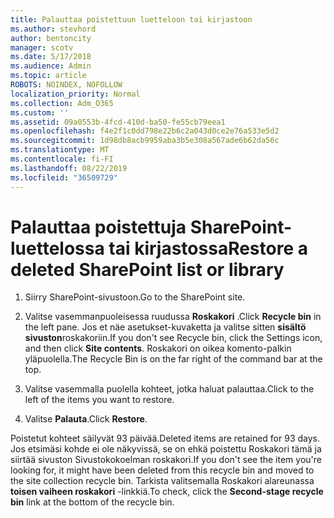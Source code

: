 ```yaml
---
title: Palauttaa poistettuun luetteloon tai kirjastoon
ms.author: stevhord
author: bentoncity
manager: scotv
ms.date: 5/17/2018
ms.audience: Admin
ms.topic: article
ROBOTS: NOINDEX, NOFOLLOW
localization_priority: Normal
ms.collection: Adm_O365
ms.custom: ''
ms.assetid: 09a0553b-4fcd-410d-ba50-fe55cb79eea1
ms.openlocfilehash: f4e2f1c0dd798e22b6c2a043d0ce2e76a533e5d2
ms.sourcegitcommit: 1d98db8acb9959aba3b5e308a567ade6b62da56c
ms.translationtype: MT
ms.contentlocale: fi-FI
ms.lasthandoff: 08/22/2019
ms.locfileid: "36509729"
---
```

# <a name="restore-a-deleted-sharepoint-list-or-library"></a><span data-ttu-id="e6887-102">Palauttaa poistettuja SharePoint-luettelossa tai kirjastossa</span><span class="sxs-lookup"><span data-stu-id="e6887-102">Restore a deleted SharePoint list or library</span></span>

1. <span data-ttu-id="e6887-103">Siirry SharePoint-sivustoon.</span><span class="sxs-lookup"><span data-stu-id="e6887-103">Go to the SharePoint site.</span></span>
    
2. <span data-ttu-id="e6887-104">Valitse vasemmanpuoleisessa ruudussa **Roskakori** .</span><span class="sxs-lookup"><span data-stu-id="e6887-104">Click **Recycle bin** in the left pane.</span></span> <span data-ttu-id="e6887-105">Jos et näe asetukset-kuvaketta ja valitse sitten **sisältö sivuston**roskakoriin.</span><span class="sxs-lookup"><span data-stu-id="e6887-105">If you don't see Recycle bin, click the Settings icon, and then click **Site contents**.</span></span> <span data-ttu-id="e6887-106">Roskakori on oikea komento-palkin yläpuolella.</span><span class="sxs-lookup"><span data-stu-id="e6887-106">The Recycle Bin is on the far right of the command bar at the top.</span></span>
    
3. <span data-ttu-id="e6887-107">Valitse vasemmalla puolella kohteet, jotka haluat palauttaa.</span><span class="sxs-lookup"><span data-stu-id="e6887-107">Click to the left of the items you want to restore.</span></span>
    
4. <span data-ttu-id="e6887-108">Valitse **Palauta**.</span><span class="sxs-lookup"><span data-stu-id="e6887-108">Click **Restore**.</span></span>
    
<span data-ttu-id="e6887-109">Poistetut kohteet säilyvät 93 päivää.</span><span class="sxs-lookup"><span data-stu-id="e6887-109">Deleted items are retained for 93 days.</span></span> <span data-ttu-id="e6887-110">Jos etsimäsi kohde ei ole näkyvissä, se on ehkä poistettu Roskakori tämä ja siirtää sivuston Sivustokokoelman roskakori.</span><span class="sxs-lookup"><span data-stu-id="e6887-110">If you don't see the item you're looking for, it might have been deleted from this recycle bin and moved to the site collection recycle bin.</span></span> <span data-ttu-id="e6887-111">Tarkista valitsemalla Roskakori alareunassa **toisen vaiheen roskakori** -linkkiä.</span><span class="sxs-lookup"><span data-stu-id="e6887-111">To check, click the **Second-stage recycle bin** link at the bottom of the recycle bin.</span></span> 
  

